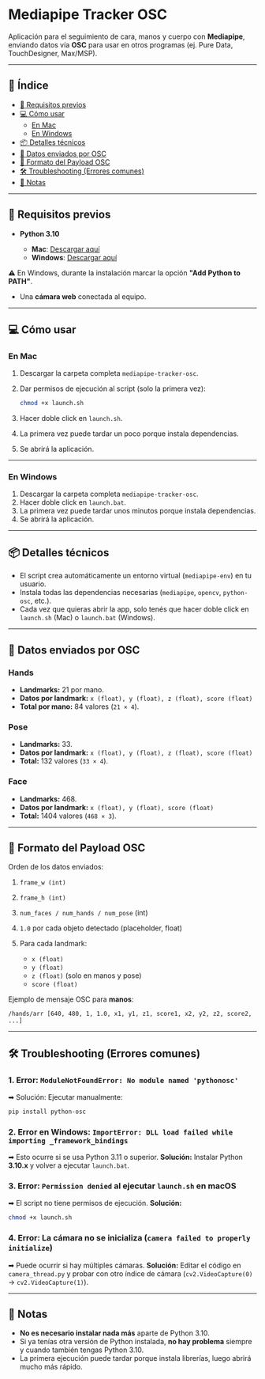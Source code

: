 # Mediapipe Tracker OSC

Aplicación para el seguimiento de cara, manos y cuerpo con **Mediapipe**, enviando datos vía **OSC** para usar en otros programas (ej. Pure Data, TouchDesigner, Max/MSP).

---
## 📖 Índice

- [🚀 Requisitos previos](#-requisitos-previos)  
- [💻 Cómo usar](#-cómo-usar)  
  - [En Mac](#en-mac)  
  - [En Windows](#en-windows)  
- [📦 Detalles técnicos](#-detalles-técnicos)  
- [📡 Datos enviados por OSC](#-datos-enviados-por-osc)  
- [📑 Formato del Payload OSC](#-formato-del-payload-osc)  
- [🛠️ Troubleshooting (Errores comunes)](#️-troubleshooting-errores-comunes)  
- [📝 Notas](#-notas)  

---

## 🚀 Requisitos previos

* **Python 3.10**

  * **Mac**: [Descargar aquí](https://www.python.org/ftp/python/3.10.10/python-3.10.10-macos11.pkg)
  * **Windows**: [Descargar aquí](https://www.python.org/ftp/python/3.10.10/python-3.10.10-amd64.exe)

⚠️ En Windows, durante la instalación marcar la opción **"Add Python to PATH"**.

* Una **cámara web** conectada al equipo.

---

## 💻 Cómo usar

### En **Mac**

1. Descargar la carpeta completa `mediapipe-tracker-osc`.
2. Dar permisos de ejecución al script (solo la primera vez):

   ```bash
   chmod +x launch.sh
   ```
3. Hacer doble click en `launch.sh`.
4. La primera vez puede tardar un poco porque instala dependencias.
5. Se abrirá la aplicación.

---

### En **Windows**

1. Descargar la carpeta completa `mediapipe-tracker-osc`.
2. Hacer doble click en `launch.bat`.
3. La primera vez puede tardar unos minutos porque instala dependencias.
4. Se abrirá la aplicación.

---

## 📦 Detalles técnicos

* El script crea automáticamente un entorno virtual (`mediapipe-env`) en tu usuario.
* Instala todas las dependencias necesarias (`mediapipe`, `opencv`, `python-osc`, etc.).
* Cada vez que quieras abrir la app, solo tenés que hacer doble click en `launch.sh` (Mac) o `launch.bat` (Windows).

---

## 📡 Datos enviados por OSC

### Hands

* **Landmarks:** 21 por mano.
* **Datos por landmark:** `x (float), y (float), z (float), score (float)`
* **Total por mano:** 84 valores (`21 × 4`).

### Pose

* **Landmarks:** 33.
* **Datos por landmark:** `x (float), y (float), z (float), score (float)`
* **Total:** 132 valores (`33 × 4`).

### Face

* **Landmarks:** 468.
* **Datos por landmark:** `x (float), y (float), score (float)`
* **Total:** 1404 valores (`468 × 3`).

---

## 📑 Formato del Payload OSC

Orden de los datos enviados:

1. `frame_w (int)`
2. `frame_h (int)`
3. `num_faces / num_hands / num_pose` (int)
4. `1.0` por cada objeto detectado (placeholder, float)
5. Para cada landmark:

   * `x (float)`
   * `y (float)`
   * `z (float)` (solo en manos y pose)
   * `score (float)`

Ejemplo de mensaje OSC para **manos**:

```
/hands/arr [640, 480, 1, 1.0, x1, y1, z1, score1, x2, y2, z2, score2, ...]
```

---

## 🛠️ Troubleshooting (Errores comunes)

### 1. Error: `ModuleNotFoundError: No module named 'pythonosc'`

➡ Solución: Ejecutar manualmente:

```bash
pip install python-osc
```

### 2. Error en Windows: `ImportError: DLL load failed while importing _framework_bindings`

➡ Esto ocurre si se usa Python 3.11 o superior.
**Solución:** Instalar Python **3.10.x** y volver a ejecutar `launch.bat`.

### 3. Error: `Permission denied` al ejecutar `launch.sh` en macOS

➡ El script no tiene permisos de ejecución.
**Solución:**

```bash
chmod +x launch.sh
```

### 4. Error: La cámara no se inicializa (`camera failed to properly initialize`)

➡ Puede ocurrir si hay múltiples cámaras.
**Solución:** Editar el código en `camera_thread.py` y probar con otro índice de cámara (`cv2.VideoCapture(0)` → `cv2.VideoCapture(1)`).

---

## 📝 Notas

* **No es necesario instalar nada más** aparte de Python 3.10.
* Si ya tenías otra versión de Python instalada, **no hay problema** siempre y cuando también tengas Python 3.10.
* La primera ejecución puede tardar porque instala librerías, luego abrirá mucho más rápido.
